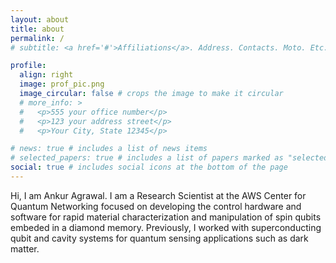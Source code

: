 ```yaml
---
layout: about
title: about
permalink: /
# subtitle: <a href='#'>Affiliations</a>. Address. Contacts. Moto. Etc.

profile:
  align: right
  image: prof_pic.png
  image_circular: false # crops the image to make it circular
  # more_info: >
  #   <p>555 your office number</p>
  #   <p>123 your address street</p>
  #   <p>Your City, State 12345</p>

# news: true # includes a list of news items
# selected_papers: true # includes a list of papers marked as "selected={true}"
social: true # includes social icons at the bottom of the page
---
```

Hi, I am Ankur Agrawal. I am a Research Scientist at the AWS Center for Quantum Networking focused on developing the control hardware and software for rapid material characterization and manipulation of spin qubits embeded in a diamond memory. Previously, I worked with superconducting qubit and cavity systems for quantum sensing applications such as dark matter.

